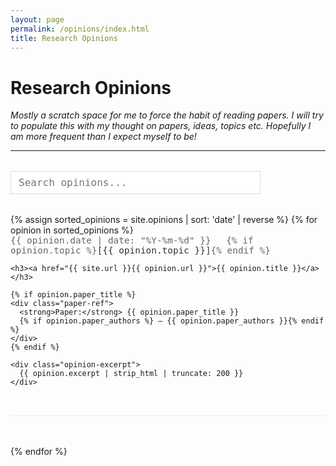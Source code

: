 ```yaml
---
layout: page
permalink: /opinions/index.html
title: Research Opinions
---
```


# Research Opinions

*Mostly a scratch space for me to force the habit of reading papers. I will try to populate this with my thought on papers, ideas, topics etc. Hopefully I am more frequent than I expect myself to be!*

---

<div class="search-container">
  <input type="text" id="opinion-search" placeholder="Search opinions..." />
</div>

<div class="opinions-list" id="opinions-container">
  {% assign sorted_opinions = site.opinions | sort: 'date' | reverse %}
  {% for opinion in sorted_opinions %}
  <div class="opinion-item" data-content="{{ opinion.title | downcase }} {{ opinion.content | strip_html | downcase }}">
    <div class="opinion-meta">
      <span class="opinion-date">{{ opinion.date | date: "%Y-%m-%d" }}</span>
      {% if opinion.topic %}<span class="opinion-topic">[{{ opinion.topic }}]</span>{% endif %}
    </div>
    
    <h3><a href="{{ site.url }}{{ opinion.url }}">{{ opinion.title }}</a></h3>
    
    {% if opinion.paper_title %}
    <div class="paper-ref">
      <strong>Paper:</strong> {{ opinion.paper_title }}
      {% if opinion.paper_authors %} — {{ opinion.paper_authors }}{% endif %}
    </div>
    {% endif %}
    
    <div class="opinion-excerpt">
      {{ opinion.excerpt | strip_html | truncate: 200 }}
    </div>
  </div>
  {% endfor %}
</div>

<style>
.search-container {
  margin: 2rem 0;
}

#opinion-search {
  width: 100%;
  max-width: 400px;
  padding: 8px 12px;
  font-size: 1rem;
  border: 1px solid #ddd;
  font-family: monospace;
}

.opinions-list {
  margin-top: 2rem;
}

.opinion-item {
  margin-bottom: 3rem;
  padding-bottom: 2rem;
  border-bottom: 1px solid #eee;
}

.opinion-meta {
  font-family: monospace;
  font-size: 0.9rem;
  color: #666;
  margin-bottom: 0.5rem;
}

.opinion-date {
  margin-right: 1rem;
}

.opinion-topic {
  color: #333;
}

.opinion-item h3 {
  margin: 0.5rem 0;
  font-size: 1.2rem;
}

.opinion-item h3 a {
  color: #333;
  text-decoration: none;
}

.opinion-item h3 a:hover {
  text-decoration: underline;
}

.paper-ref {
  font-size: 0.95rem;
  color: #666;
  margin-bottom: 0.75rem;
  font-style: italic;
}

.opinion-excerpt {
  color: #555;
  line-height: 1.5;
}

.hidden {
  display: none;
}

@media (max-width: 768px) {
  .opinion-meta {
    font-size: 0.8rem;
  }
  
  .opinion-item h3 {
    font-size: 1.1rem;
  }
}
</style>

<script>
document.addEventListener('DOMContentLoaded', function() {
  const searchInput = document.getElementById('opinion-search');
  const opinionItems = document.querySelectorAll('.opinion-item');
  
  searchInput.addEventListener('input', function() {
    const searchTerm = this.value.toLowerCase().trim();
    
    opinionItems.forEach(item => {
      const content = item.dataset.content;
      
      if (searchTerm === '' || content.includes(searchTerm)) {
        item.classList.remove('hidden');
      } else {
        item.classList.add('hidden');
      }
    });
  });
});
</script>